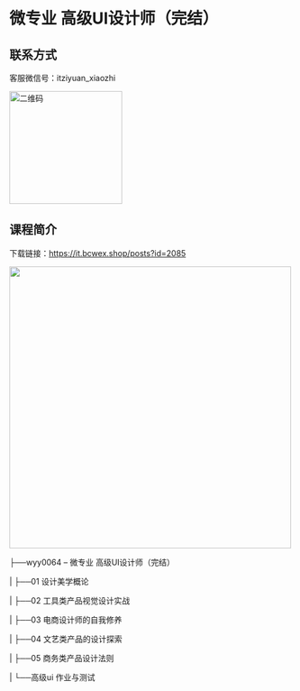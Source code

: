 # 微专业 高级UI设计师（完结）

## 联系方式

客服微信号：itziyuan_xiaozhi

<img src="https://ziyuanyun.oss-cn-guangzhou.aliyuncs.com/common/20240614073449/666b82192834a.jpg" width="200" height="200" alt="二维码">

## 课程简介

下载链接：https://it.bcwex.shop/posts?id=2085

<img src="https://ziyuanyun.oss-cn-guangzhou.aliyuncs.com/yun/20240515183645/6644903d93019.jpg" width="500" alt="">

  ├──wyy0064 &#8211; 微专业 高级UI设计师（完结）

 | ├──01 设计美学概论

 | ├──02 工具类产品视觉设计实战

 | ├──03 电商设计师的自我修养

 | ├──04 文艺类产品的设计探索

 | ├──05 商务类产品设计法则

 | └──高级ui 作业与测试

  